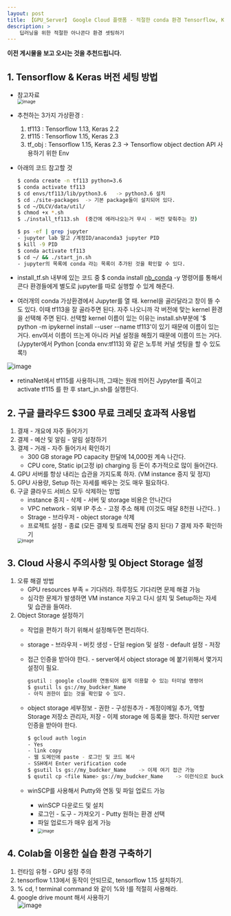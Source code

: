 ```yaml
---
layout: post
title: 【GPU_Server】 Google Cloud 플랫폼 - 적절한 conda 환경 Tensorflow, Keras 버전 맞추기
description: > 
    딥러닝을 위한 적절한 아나콘다 환경 셋팅하기
---
```

**이전 게시물을 보고 오시는 것을 추천드립니다.**

## 1. Tensorflow & Keras 버전 세팅 방법
- 참고자료  
    <img src="https://user-images.githubusercontent.com/46951365/91464200-41e6c480-e8c7-11ea-81e4-bca640d8c138.png" alt="image" style="zoom:75%;" />
- 추천하는 3가지 가상환경 :   
    1. tf113 : Tensorflow 1.13, Keras 2.2  
    2. tf115 : Tensorflow 1.15, Keras 2.3  
    2. tf_obj : Tensorflow 1.15, Keras 2.3  -> Tensorflow object dection API 사용하기 위한 Env
- 아래의 코드 참고할 것   

    ```sh  
    $ conda create -n tf113 python=3.6
    $ conda activate tf113
    $ cd envs/tf113/lib/python3.6   -> python3.6 설치
    $ cd ./site-packages  -> 기본 package들이 설치되어 있다. 
    $ cd ~/DLCV/data/util/
    $ chmod +x *.sh
    $ ./install_tf113.sh  (중간에 에러나오는거 무시 - 버전 맞춰주는 것)

    $ ps -ef | grep jupyter 
    - jupyter lab 말고 /계정ID/anaconda3 jupyter PID 
    $ kill -9 PID
    $ conda activate tf113
    $ cd ~/ && ./start_jn.sh         
    - jupyter의 목록에 conda 라는 목록이 추가된 것을 확인할 수 있다. 
    ```

- install_tf.sh 내부에 있는 코드 중 $ conda install [nb_conda](https://github.com/Anaconda-Platform/nb_conda) -y 명령어를 통해서 콘다 환경들에게 별도로 jupyter를 따로 실행할 수 있게 해준다.   
- 여러개의 conda 가상환경에서 Jupyter를 열 때. kernel을 골라달라고 창이 뜰 수도 있다. 이때 tf113을 잘 골라주면 된다. 자주 나오니까 각 버전에 맞는 kernel 환경을 선택해 주면 된다. 선택할 kernel 이름이 있는 이유는 install.sh부분에 '$ python -m ipykernel install --user --name tf113'이 있기 때문에 이름이 있는거다. env여서 이름이 뜨는게 아니라 커널 설정을 해줬기 때문에 이름이 뜨는 거다. (Jypyter에서 Python [conda env:tf113] 와 같은 노투븍 커널 셋팅을 할 수 있도록!)

![image](https://user-images.githubusercontent.com/46951365/91634184-71154700-ea29-11ea-84a9-a9a25be503c6.png)

- retinaNet에서 tf115를 사용하니까, 그때는 원래 띄어진 Jypyter를 죽이고 activate tf115 를 한 후 start_jn.sh를 실행한다. 



## 2. 구글 클라우드 $300 무료 크레딧 효과적 사용법
1. 결재 - 개요에 자주 들어가기
2. 결제 - 예산 및 알림 - 알림 설정하기
3. 결제 - 거래 - 자주 들어가서 확인하기
    - 300 GB storage PD capacity 한달에 14,000원 계속 나간다. 
    - CPU core, Static ip(고정 ip) charging 등 돈이 추가적으로 많이 들어간다.
4. GPU 서버를 항상 내리는 습관을 가지도록 하자. (VM instance 중지 및 정지)
5. GPU 사용량, Setup 하는 자세를 배우는 것도 매우 필요하다. 
6. 구글 클라우드 서비스 모두 삭제하는 방법
    - instance 중지 - 삭제 - 서버 및 storage 비용은 안나간다 
    - VPC network - 외부 IP 주소 - 고정 주소 해제 (이것도 매달 8천원 나간다.. )
    - Strage - 브라우저 - object storage 삭제
    - 프로젝트 설정 - 종료 (모든 결제 및 트래픽 전달 중지 된다)
7   결제 자주 확인하기  
    <img src="https://user-images.githubusercontent.com/46951365/91517045-ec8ecf80-e927-11ea-951e-2e04235235de.png" alt="image" style="zoom:67%;" />


## 3. Cloud 사용시 주의사항 및 Object Storage 설정
1. 오류 해결 방법 
    - GPU resources 부족 = 기다려라. 하루정도 기다리면 문제 해결 가능
    - 심각한 문제가 발생하면 VM instance 지우고 다시 설치 및 Setup하는 자세 및 습관을 들여라.
2. Object Storage 설정하기
    - 작업을 편하기 하기 위해서 설정해두면 편리하다. 
    - storage - 브라우저 - 버킷 생성 - 단일 region 및 설정 - default 설정 - 저장
    - 접근 인증을 받아야 한다. - server에서 object storage 에 붙기위해서 몇가지 설정이 필요.  

        ```sh
        gsutil : google cloud와 연동되어 쉽게 이용할 수 있는 터미널 명령어
        $ gsutil ls gs://my_budcker_Name
        - 아직 권한이 없는 것을 확인할 수 있다. 
        ```

    - object storage 세부정보 - 권한 - 구성원추가 - 계정이메일 추가, 역할 Storage 저장소 관리자, 저장 - 이제 storage 에 등록을 했다. 하지만 server 인증을 받아야 한다.  

        ```sh
        $ gcloud auth login
        - Yes
        - link copy
        - 웹 도메인에 paste - 로그인 및 코드 복사
        - SSH에서 Enter verification code
        $ gsutil ls gs://my_budcker_Name    -> 이제 여기 접근 가능
        $ qsutil cp <file Name> gs://my_budcker_Name    -> 이런식으로 bucket(object storage)에 접근 가능
        ```

    - winSCP를 사용해서 Putty와 연동 및 파일 업로드 가능
        - winSCP 다운로드 및 설치
        - 로그인 - 도구 - 가져오기 - Putty 원하는 환경 선택 
        - 파일 업로드가 매우 쉽게 가능
        - <img src="https://user-images.githubusercontent.com/46951365/91518024-32e52e00-e92a-11ea-9b29-47ecd02d2a95.png" alt="image" style="zoom:67%;" />


## 4. Colab을 이용한 실습 환경 구축하기
1. 런타임 유형 - GPU 설정 주의
2. tensorflow 1.13에서 동작이 안되므로, tensorflow 1.15 설치하기.
3. % cd, ! terminal command 와 같이 %와 !를 적절히 사용해라. 
4. google drive mount 해서 사용하기    
    ![image](https://user-images.githubusercontent.com/46951365/91525462-86607780-e93c-11ea-8d3a-3fab71096ed0.png)



